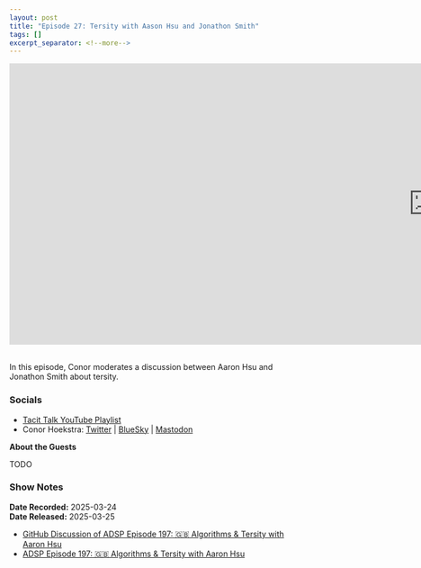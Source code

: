 ```yaml
---
layout: post
title: "Episode 27: Tersity with Aason Hsu and Jonathon Smith"
tags: []
excerpt_separator: <!--more-->
---
```


<center>
<iframe width="1500" height="500" src="https://www.youtube.com/embed/BIc9iz-n7dM?si=dyl_6NDm7NZP02jo"
                title="YouTube video player" frameborder="0"
                allow="accelerometer; autoplay; clipboard-write; encrypted-media; gyroscope; picture-in-picture; web-share"
                referrerpolicy="strict-origin-when-cross-origin" allowfullscreen></iframe>
</center>

<br>In this episode, Conor moderates a discussion between Aaron Hsu and Jonathon Smith about tersity.

<!--more-->

### Socials

* [Tacit Talk YouTube Playlist](https://www.youtube.com/playlist?list=PLVFrD1dmDdvenJhYti3HomLRkC4_Y9AXA)
* Conor Hoekstra: [Twitter](https://twitter.com/code_report) \| [BlueSky](https://bsky.app/profile/codereport.bsky.social) \| [Mastodon](https://mastodon.social/@code_report)

**About the Guests**

TODO

### Show Notes

**Date Recorded:** 2025-03-24 <br>
**Date Released:** 2025-03-25 <br>

* [GitHub Discussion of ADSP Episode 197: 🇬🇧 Algorithms & Tersity with Aaron Hsu](https://github.com/codereport/adsp2/discussions/96#discussioncomment-11494334)
* [ADSP Episode 197: 🇬🇧 Algorithms & Tersity with Aaron Hsu](https://adspthepodcast.com/2024/08/30/Episode-197.html)
